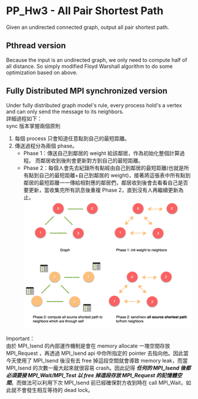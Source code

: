 # PP_Hw3 - All Pair Shortest Path
Given an undirected connected graph, output all pair shortest path.

## Pthread version
Because the input is an undirected graph, we only need to compute half of all distance. So simply modified Floyd Warshall algorithm to do some optimization based on above.

## Fully Distributed MPI synchronized version
Under fully distributed graph model's rule, every process hold's a vertex and can only send the message to its neighbors. <br/>
詳細過程如下： <br/>
sync 版本掌握兩個原則
1. 每個 process 只會知道任意點到自己的最短距離。
2. 傳送過程分為兩個 phase。
    - Phase 1：傳送自己到鄰居的 weight 給該鄰居，作為初始化整個計算過程。 而鄰居收到後則會更新對方到自己的最短距離。
    - Phase 2：每個人會先去紀錄所有點經由自己到鄰居的最短距離(也就是所有點到自己的最短距離+自己到鄰居的 weight)，接著將這張表中所有點到鄰居的最短距離一一傳給相對應的鄰居們，鄰居收到後會去看看自己是否要更新，當收集完所有訊息後重複 Phase 2，直到沒有人再繼續更新為止。 <br/>
![Flow chart](img/figure1.png) <br/>

Important：<br/>
由於 MPI_Isend 的內部運作機制是會在 memory allocate 一塊空間存放 MPI_Request ，再透過 MPI_Isend api 中你所指定的 pointer 去指向他。因此當今天使用了 MPI_Isend 後沒有去 free 掉這段空間就會導致 memory leak，而當 MPI_Isend 的次數一龐大起來就很容易 crash。因此記得 <b>*任何的 MPI_Isend 後都必須要接 MPI_Wait/MPI_Test 以 free 掉這段存放 MPI_Request 的記憶體空間*</b>。而做法可以利用下次 MPI_Isend 前已經確保對方收到時在 call MPI_Wait，如此就不會發生相互等待的 dead lock。

